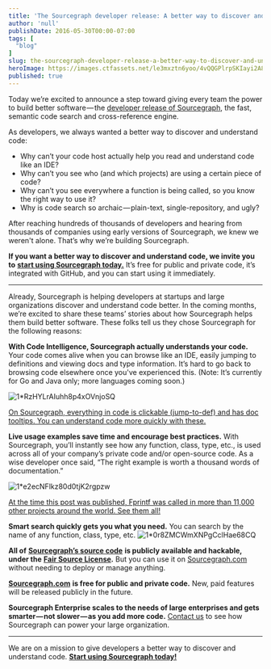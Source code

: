 ```yaml
---
title: 'The Sourcegraph developer release: A better way to discover and understand code'
author: 'null'
publishDate: 2016-05-30T00:00-07:00
tags: [
  "blog"
]
slug: the-sourcegraph-developer-release-a-better-way-to-discover-and-understand-code
heroImage: https://images.ctfassets.net/le3mxztn6yoo/4vQQGPlrpSKIayi2A8SUCI/2c486b9b5be796b1e203ece2cf0e1096/1_RzHYLrAIuhh8p4xOVnjoSQ.png
published: true
---
```




Today we’re excited to announce a step toward giving every team the power to build better software — the [developer release of Sourcegraph](https://sourcegraph.com/), the fast, semantic code search and cross-reference engine.

As developers, we always wanted a better way to discover and understand code:

*   Why can’t your code host actually help you read and understand code like an IDE?
*   Why can’t you see who (and which projects) are using a certain piece of code?
*   Why can’t you see everywhere a function is being called, so you know the right way to use it?
*   Why is code search so archaic — plain-text, single-repository, and ugly?

After reaching hundreds of thousands of developers and hearing from thousands of companies using early versions of Sourcegraph, we knew we weren't alone. That’s why we’re building Sourcegraph.

**If you want a better way to discover and understand code, we invite you to** [**start using Sourcegraph today.**](https://sourcegraph.com/) It’s free for public and private code, it’s integrated with GitHub, and you can start using it immediately.

* * *

Already, Sourcegraph is helping developers at startups and large organizations discover and understand code better. In the coming months, we’re excited to share these teams’ stories about how Sourcegraph helps them build better software. These folks tell us they chose Sourcegraph for the following reasons:

**With Code Intelligence, Sourcegraph actually understands your code.** Your code comes alive when you can browse like an IDE, easily jumping to definitions and viewing docs and type information. It’s hard to go back to browsing code elsewhere once you've experienced this. (Note: It’s currently for Go and Java only; more languages coming soon.)

![1*RzHYLrAIuhh8p4xOVnjoSQ](//images.contentful.com/le3mxztn6yoo/4vQQGPlrpSKIayi2A8SUCI/2c486b9b5be796b1e203ece2cf0e1096/1_RzHYLrAIuhh8p4xOVnjoSQ.png)

[On Sourcegraph, everything in code is clickable (jump-to-def) and has doc tooltips. You can understand code more quickly with these.](https://sourcegraph.com/github.com/golang/go/-/def/GoPackage/fmt/-/Fprintf)

**Live usage examples save time and encourage best practices.** With Sourcegraph, you’ll instantly see how any function, class, type, etc., is used across all of your company’s private code and/or open-source code. As a wise developer once said, “The right example is worth a thousand words of documentation.”

![1*e2ecNFlkz80d0tjK2rgpzw](//images.contentful.com/le3mxztn6yoo/X7Su8GvcsuyY2IiOsOYGS/ab96b46d609614acadf94e8fd9718a29/1_e2ecNFlkz80d0tjK2rgpzw.png)

[At the time this post was published, Fprintf was called in more than 11,000 other projects around the world. See them all!](https://sourcegraph.com/github.com/golang/go/-/info/GoPackage/fmt/-/Fprintf)

**Smart search quickly gets you what you need.** You can search by the name of any function, class, type, etc.
![1*0r8ZMCWmXNPgCclHae68CQ](//images.contentful.com/le3mxztn6yoo/3ncI8CeiMwKOAQASEmOws4/17eb8a167b9ba79c3f70866c4880077b/1_0r8ZMCWmXNPgCclHae68CQ.png)

**All of** [**Sourcegraph’s source code**](https://sourcegraph.com/sourcegraph/sourcegraph) **is publicly available and hackable, under the** [**Fair Source License**](https://fair.io/)**.** But you can use it on [Sourcegraph.com](https://sourcegraph.com) without needing to deploy or manage anything.

[**Sourcegraph.com**](https://sourcegraph.com) **is free for public and private code.** New, paid features will be released publicly in the future.

**Sourcegraph Enterprise scales to the needs of large enterprises and gets smarter — not slower — as you add more code.** [Contact us](mailto:support@sourcegraph.com) to see how Sourcegraph can power your large organization.

* * *

We are on a mission to give developers a better way to discover and understand code. [**Start using Sourcegraph today!**](https://sourcegraph.com)
